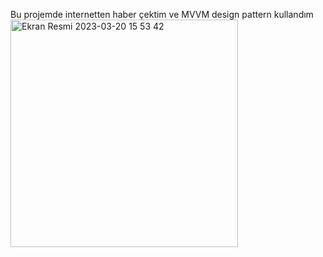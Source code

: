 Bu projemde internetten haber çektim ve MVVM design pattern kullandım
<img width="364" alt="Ekran Resmi 2023-03-20 15 53 42" src="https://user-images.githubusercontent.com/96181594/226345366-925b6ffa-81bc-411e-830d-333c8b44d6ae.png">
